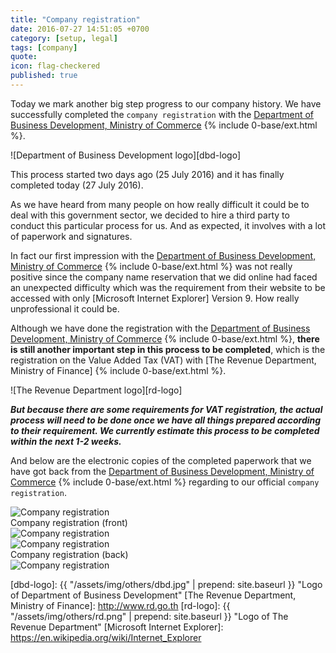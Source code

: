 ```yaml
---
title: "Company registration"
date: 2016-07-27 14:51:05 +0700
category: [setup, legal]
tags: [company]
quote:
icon: flag-checkered
published: true
---
```


Today we mark another big step progress to our company history. We have successfully completed the `company registration` with the [Department of Business Development, Ministry of Commerce] {% include 0-base/ext.html %}.


![Department of Business Development logo][dbd-logo]


This process started two days ago (25 July 2016) and it has finally completed today (27 July 2016).

As we have heard from many people on how really difficult it could be to deal with this government sector, we decided to hire a third party to conduct this particular process for us. And as expected, it involves with a lot of paperwork and signatures.

In fact our first impression with the [Department of Business Development, Ministry of Commerce] {% include 0-base/ext.html %} was not really positive since the company name reservation that we did online had faced an unexpected difficulty which was the requirement from their website to be accessed with only [Microsoft Internet Explorer] Version 9. How really unprofessional it could be.  

Although we have done the registration with the [Department of Business Development, Ministry of Commerce] {% include 0-base/ext.html %}, **there is still another important step in this process to be completed**, which is the registration on the Value Added Tax (VAT) with [The Revenue Department, Ministry of Finance] {% include 0-base/ext.html %}.


![The Revenue Department logo][rd-logo]


***But because there are some requirements for VAT registration, the actual process will need to be done once we have all things prepared according to their requirement. We currently estimate this process to be completed within the next 1-2 weeks.***

<!--more-->

And below are the electronic copies of the completed paperwork that we have got back from the [Department of Business Development, Ministry of Commerce] {% include 0-base/ext.html %} regarding to our official `company registration`.


<div class="row">
  <div class="col-xs-4 col-xs-offset-2 col-sm-4 col-sm-offset-2 col-md-4 col-md-offset-2 col-lg-4 col-lg-offset-2">
    <a class="modal-link" data-toggle="modal" data-target="#RA" data-keyboard="true"><img class="img-thumbnail" src="{{ "/assets/img/registration/RAs.png" | prepend: site.baseurl }}" alt="Company registration"></a>
    <div class="modal fade" id="RA" tabindex="-1" role="dialog">
      <div class="modal-dialog modal-sm">
        <div class="modal-content">
          <div class="modal-header">
            <a data-dismiss="modal"><i class="pe-times pull-right"></i></a>
            <span class="modal-title">Company registration (front)</span>
          </div>
          <div class="modal-body text-center">
            <img class="img-thumbnail" src="{{ "/assets/img/registration/RA.png" | prepend: site.baseurl }}" alt="Company registration">
          </div>
          <!-- <div class="modal-footer">
            <button class="button-x" data-dismiss="modal">Close</button>
          </div> -->
        </div>
      </div>
    </div>
  </div>
  <div class="col-xs-4 col-sm-4 col-md-4 col-lg-4">
    <a class="modal-link" data-toggle="modal" data-target="#RB" data-keyboard="true"><img class="img-thumbnail" src="{{ "/assets/img/registration/RBs.png" | prepend: site.baseurl }}" alt="Company registration"></a>
    <div class="modal fade" id="RB" tabindex="-1" role="dialog">
      <div class="modal-dialog modal-sm">
        <div class="modal-content">
          <div class="modal-header">
            <a data-dismiss="modal"><i class="pe-times pull-right"></i></a>
            <span class="modal-title">Company registration (back)</span>
          </div>
          <div class="modal-body text-center">
            <img class="img-thumbnail" src="{{ "/assets/img/registration/RB.png" | prepend: site.baseurl }}" alt="Company registration">
          </div>
          <!-- <div class="modal-footer">
            <button class="button-x" data-dismiss="modal">Close</button>
          </div> -->
        </div>
      </div>
    </div>
  </div>
</div>

[Department of Business Development, Ministry of Commerce]: http://www.dbd.go.th
[dbd-logo]: {{ "/assets/img/others/dbd.jpg" | prepend: site.baseurl }} "Logo of Department of Business Development"
[The Revenue Department, Ministry of Finance]: http://www.rd.go.th
[rd-logo]: {{ "/assets/img/others/rd.png" | prepend: site.baseurl }} "Logo of The Revenue Department"
[Microsoft Internet Explorer]: https://en.wikipedia.org/wiki/Internet_Explorer
